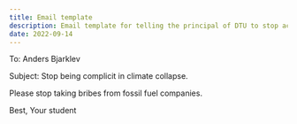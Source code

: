 ```yaml
---
title: Email template
description: Email template for telling the principal of DTU to stop accepting money from fossil fuel companies
date: 2022-09-14
---
```


To: Anders Bjarklev

Subject: Stop being complicit in climate collapse.

Please stop taking bribes from fossil fuel companies.

Best,
Your student